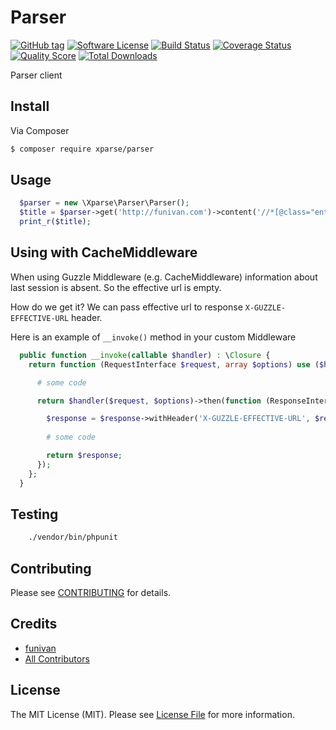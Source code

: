 # Parser

[![GitHub tag](https://img.shields.io/github/tag/xparse/Parser.svg?style=flat-square)](https://github.com/xparse/Parser/tags)
[![Software License](https://img.shields.io/badge/license-MIT-brightgreen.svg?style=flat-square)](LICENSE.md)
[![Build Status](https://img.shields.io/travis/xparse/Parser/master.svg?style=flat-square)](https://travis-ci.org/xparse/Parser)
[![Coverage Status](https://img.shields.io/scrutinizer/coverage/g/xparse/Parser.svg?style=flat-square)](https://scrutinizer-ci.com/g/xparse/Parser/code-structure)
[![Quality Score](https://img.shields.io/scrutinizer/g/xparse/Parser.svg?style=flat-square)](https://scrutinizer-ci.com/g/xparse/Parser)
[![Total Downloads](https://img.shields.io/packagist/dt/xparse/parser.svg?style=flat-square)](https://packagist.org/packages/xparse/parser)

Parser client

## Install

Via Composer

``` bash
$ composer require xparse/parser
```

## Usage

``` php
  $parser = new \Xparse\Parser\Parser();
  $title = $parser->get('http://funivan.com')->content('//*[@class="entry-title"]/a');
  print_r($title);
```
## Using with CacheMiddleware
When using Guzzle Middleware (e.g. CacheMiddleware) information about last session is absent. So the effective url is empty.

How do we get it? We can pass effective url to response `X-GUZZLE-EFFECTIVE-URL` header.
 
Here is an example of `__invoke()` method in your custom Middleware

``` php
  public function __invoke(callable $handler) : \Closure {
    return function (RequestInterface $request, array $options) use ($handler) {

      # some code

      return $handler($request, $options)->then(function (ResponseInterface $response) use ($request) {

        $response = $response->withHeader('X-GUZZLE-EFFECTIVE-URL', $request->getUri());
        
        # some code

        return $response;
      });
    };
  }
```

## Testing

``` bash
    ./vendor/bin/phpunit
```

## Contributing

Please see [CONTRIBUTING](https://github.com/xparse/Parser/blob/master/CONTRIBUTING.md) for details.

## Credits

- [funivan](https://github.com/funivan)
- [All Contributors](https://github.com/xparse/Parser/contributors)

## License

The MIT License (MIT). Please see [License File](LICENSE.md) for more information.
